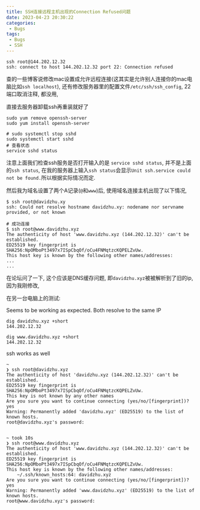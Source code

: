 ```yaml
---
title: SSH连接远程主机出现的Connection Refused问题
date: 2023-04-23 20:30:22
categories:
 - Bugs
tags:
 - Bugs
 - SSH
---
```


```shell
ssh root@144.202.12.32
ssh: connect to host 144.202.12.32 port 22: Connection refused
```

查的一些博客说修改mac设置成允许远程连接(这其实是允许别人连接你的mac电脑比如`ssh localhost`), 还有修改服务器里的配置文件`/etc/ssh/ssh_config`, 22端口取消注释, 都没用, 

直接去服务器卸载ssh再重装就好了

```shell
sudo yum remove openssh-server
sudo yum install openssh-server

# sudo systemctl stop sshd
sudo systemctl start sshd
# 查看状态
service sshd status
```

注意上面我们检查ssh服务是否打开输入的是 `service sshd status`, 并不是上面的`ssh status`, 在我的服务器上输入`ssh status`会显示`Unit ssh.service could not be found.`所以根据实际情况而定. 

然后我为域名设置了两个A记录(`@`和`www`)后, 使用域名连接主机出现了以下情况, 

```shell
$ ssh root@davidzhu.xy 
ssh: Could not resolve hostname davidzhu.xy: nodename nor servname provided, or not known

# 成功连接
$ ssh root@www.davidzhu.xyz
The authenticity of host 'www.davidzhu.xyz (144.202.12.32)' can't be established.
ED25519 key fingerprint is SHA256:NpOMboPt3497x7ISpCbqOf/oCu4FNMqtzcKQPELZvUw.
This host key is known by the following other names/addresses:
...
...
```

在论坛问了一下,  这个应该是DNS缓存问题, 即`davidzhu.xyz`被被解析到了旧的ip, 因为我刚修改, 

在另一台电脑上的测试:

Seems to be working as expected. Both resolve to the same IP

```
dig davidzhu.xyz +short
144.202.12.32

dig www.davidzhu.xyz +short
144.202.12.32
```

ssh works as well

```
~
❯ ssh root@davidzhu.xyz
The authenticity of host 'davidzhu.xyz (144.202.12.32)' can't be established.
ED25519 key fingerprint is SHA256:NpOMboPt3497x7ISpCbqOf/oCu4FNMqtzcKQPELZvUw.
This key is not known by any other names
Are you sure you want to continue connecting (yes/no/[fingerprint])? yes
Warning: Permanently added 'davidzhu.xyz' (ED25519) to the list of known hosts.
root@davidzhu.xyz's password:


~ took 10s
❯ ssh root@www.davidzhu.xyz
The authenticity of host 'www.davidzhu.xyz (144.202.12.32)' can't be established.
ED25519 key fingerprint is SHA256:NpOMboPt3497x7ISpCbqOf/oCu4FNMqtzcKQPELZvUw.
This host key is known by the following other names/addresses:
    ~/.ssh/known_hosts:64: davidzhu.xyz
Are you sure you want to continue connecting (yes/no/[fingerprint])? yes
Warning: Permanently added 'www.davidzhu.xyz' (ED25519) to the list of known hosts.
root@www.davidzhu.xyz's password:
```
